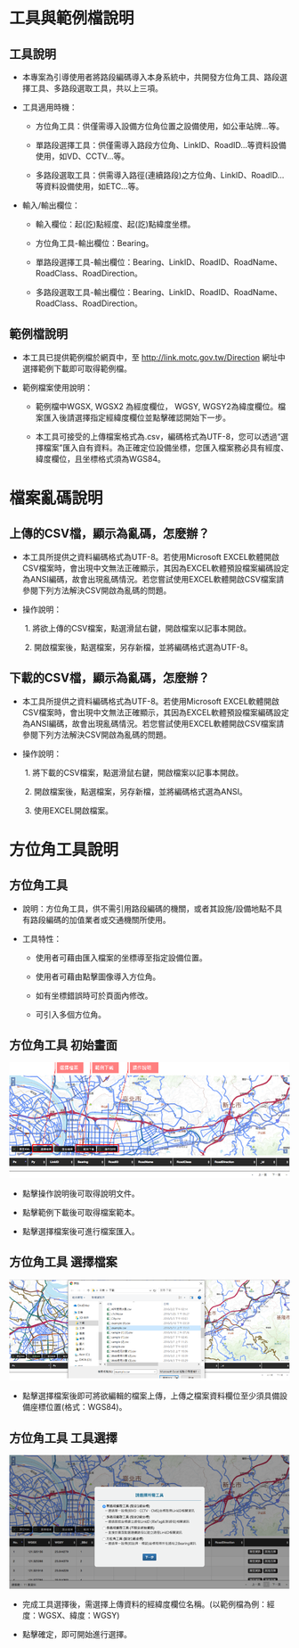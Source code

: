 # 工具與範例檔說明

## 工具說明

* 本專案為引導使用者將路段編碼導入本身系統中，共開發方位角工具、路段選擇工具、多路段選取工具，共以上三項。

* 工具適用時機：

  * 方位角工具：供僅需導入設備方位角位置之設備使用，如公車站牌…等。
 
  * 單路段選擇工具：供僅需導入路段方位角、LinkID、RoadID…等資料設備使用，如VD、CCTV…等。
 
  * 多路段選取工具：供需導入路徑(連續路段)之方位角、LinkID、RoadID…等資料設備使用，如ETC…等。

* 輸入/輸出欄位：

  * 輸入欄位：起(訖)點經度、起(訖)點緯度坐標。
  
  * 方位角工具-輸出欄位：Bearing。
  
  * 單路段選擇工具-輸出欄位：Bearing、LinkID、RoadID、RoadName、RoadClass、RoadDirection。
  
  * 多路段選取工具-輸出欄位：Bearing、LinkID、RoadID、RoadName、RoadClass、RoadDirection。
  
## 範例檔說明

* 本工具已提供範例檔於網頁中，至 http://link.motc.gov.tw/Direction 網址中選擇範例下載即可取得範例檔。

* 範例檔案使用說明：

  * 範例檔中WGSX, WGSX2 為經度欄位， WGSY, WGSY2為緯度欄位。檔案匯入後請選擇指定經緯度欄位並點擊確認開始下一步。
  
  * 本工具可接受的上傳檔案格式為.csv，編碼格式為UTF-8，您可以透過“選擇檔案”匯入自有資料。為正確定位設備坐標，您匯入檔案務必具有經度、緯度欄位，且坐標格式須為WGS84。


# 檔案亂碼說明

## 上傳的CSV檔，顯示為亂碼，怎麼辦？

* 本工具所提供之資料編碼格式為UTF-8。若使用Microsoft EXCEL軟體開啟CSV檔案時，會出現中文無法正確顯示，其因為EXCEL軟體預設檔案編碼設定為ANSI編碼，故會出現亂碼情況。若您嘗試使用EXCEL軟體開啟CSV檔案請參閱下列方法解決CSV開啟為亂碼的問題。

* 操作說明：

&emsp;&emsp;1. 將欲上傳的CSV檔案，點選滑鼠右鍵，開啟檔案以記事本開啟。

&emsp;&emsp;2. 開啟檔案後，點選檔案，另存新檔，並將編碼格式選為UTF-8。

## 下載的CSV檔，顯示為亂碼，怎麼辦？

* 本工具所提供之資料編碼格式為UTF-8。若使用Microsoft EXCEL軟體開啟CSV檔案時，會出現中文無法正確顯示，其因為EXCEL軟體預設檔案編碼設定為ANSI編碼，故會出現亂碼情況。若您嘗試使用EXCEL軟體開啟CSV檔案請參閱下列方法解決CSV開啟為亂碼的問題。

* 操作說明：

&emsp;&emsp;1. 將下載的CSV檔案，點選滑鼠右鍵，開啟檔案以記事本開啟。

&emsp;&emsp;2. 開啟檔案後，點選檔案，另存新檔，並將編碼格式選為ANSI。

&emsp;&emsp;3. 使用EXCEL開啟檔案。


# 方位角工具說明

## 方位角工具

* 說明：方位角工具，供不需引用路段編碼的機關，或者其設施/設備地點不具有路段編碼的加值業者或交通機關所使用。

* 工具特性：

  * 使用者可藉由匯入檔案的坐標導至指定設備位置。

  * 使用者可藉由點擊圖像導入方位角。

  * 如有坐標錯誤時可於頁面內修改。

  * 可引入多個方位角。

## 方位角工具 初始畫面

![](001.png)

* 點擊操作說明後可取得說明文件。

* 點擊範例下載後可取得檔案範本。

* 點擊選擇檔案後可進行檔案匯入。

## 方位角工具 選擇檔案

![](002.png)

* 點擊選擇檔案後即可將欲編輯的檔案上傳，上傳之檔案資料欄位至少須具備設備座標位置(格式：WGS84)。

## 方位角工具 工具選擇

![](003.png)

* 完成工具選擇後，需選擇上傳資料的經緯度欄位名稱。(以範例檔為例：經度：WGSX、緯度：WGSY)

* 點擊確定，即可開始進行選擇。



